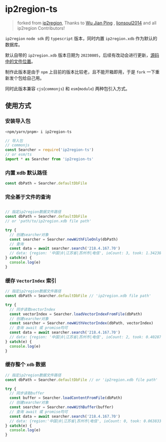 # ip2region-ts

> forked from [ip2region](https://github.com/lionsoul2014/ip2region), Thanks to [Wu Jian Ping](https://github.com/wujjpp) , [lionsoul2014](https://github.com/lionsoul2014) and all ip2region Contributors!

`ip2region` `node sdk` 的 `typescript` 版本，同时内置 `ip2region.xdb` 作为默认的数据库。

默认自带的 `ip2region.xdb` 版本日期为 `20230805`，后续有改动会进行更新，[源码中的文件位置](https://github.com/lionsoul2014/ip2region/blob/master/data/ip2region.xdb)。

制作此版本是由于 `npm` 上目前的版本比较老，且不能开箱即用，于是 `fork` 一下重新发个包给自己用。

同时此版本兼容 `cjs`(`commonjs`) 和 `esm`(`module`) 两种包引入方式。

## 使用方式

### 安装导入包

```sh
<npm/yarn/pnpm> i ip2region-ts
```

```js
// 导入包
// commonjs
const Searcher = require('ip2region-ts')
// or esm/ts
import * as Searcher from 'ip2region-ts'
```

### 内置 xdb 默认路径

```js
const dbPath = Searcher.defaultDbFile 
```

### 完全基于文件的查询

```js

// 指定ip2region数据文件路径
const dbPath = Searcher.defaultDbFile 
// or 'path/to/ip2region.xdb file path'

try {
  // 创建searcher对象
  const searcher = Searcher.newWithFileOnly(dbPath)
  // 查询
  const data = await searcher.search('218.4.167.70')
  // data: {region: '中国|0|江苏省|苏州市|电信', ioCount: 3, took: 1.342389}
} catch(e) {
  console.log(e)
}

```

### 缓存 `VectorIndex` 索引

```js
// 指定ip2region数据文件路径
const dbPath = Searcher.defaultDbFile // 'ip2region.xdb file path'

try {
  // 同步读取vectorIndex
  const vectorIndex = Searcher.loadVectorIndexFromFile(dbPath)
  // 创建searcher对象
  const searcher = Searcher.newWithVectorIndex(dbPath, vectorIndex)
  // 查询 await 或 promise均可
  const data = await searcher.search('218.4.167.70')
  // data: {region: '中国|0|江苏省|苏州市|电信', ioCount: 2, took: 0.402874}
} catch(e) {
  console.log(e)
}
```

### 缓存整个 `xdb` 数据

```js
// 指定ip2region数据文件路径
const dbPath = Searcher.defaultDbFile // or 'ip2region.xdb file path'

try {
  // 同步读取buffer
  const buffer = Searcher.loadContentFromFile(dbPath)
  // 创建searcher对象
  const searcher = Searcher.newWithBuffer(buffer)
  // 查询 await 或 promise均可
  const data = await searcher.search('218.4.167.70')
  // data: {region:'中国|0|江苏省|苏州市|电信', ioCount: 0, took: 0.063833}
} catch(e) {
  console.log(e)
}
```
